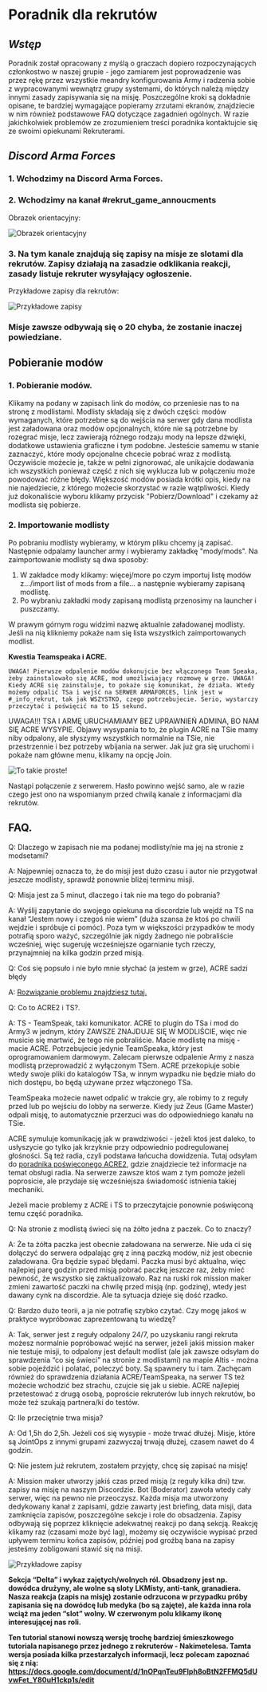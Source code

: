 # Poradnik dla rekrutów

## *Wstęp*

Poradnik został opracowany z myślą o graczach dopiero rozpoczynających członkostwo w naszej grupie - jego zamiarem jest poprowadzenie was przez rękę przez wszystkie meandry konfigurowania Army i radzenia sobie z wypracowanymi wewnątrz grupy systemami, do których należą między innymi zasady zapisywania się na misję. Poszczególne kroki są dokładnie opisane, te bardziej wymagające popieramy zrzutami ekranów, znajdziecie w nim również podstawowe FAQ dotyczące zagadnień ogólnych. W razie jakichkolwiek problemów ze zrozumieniem treści poradnika kontaktujcie się ze swoimi opiekunami Rekruterami.

## *Discord Arma Forces*

### 1. Wchodzimy na Discord Arma Forces.


### 2. Wchodzimy na kanał #rekrut_game_annoucments



Obrazek orientacyjny:


![Obrazek orientacyjny](../_data/guides/rookie/rookie1.png)


### 3. Na tym kanale znajdują się zapisy na misje ze slotami dla rekrutów. Zapisy działają na zasadzie odklikania reakcji, zasady listuje rekruter wysyłający ogłoszenie. 

Przykładowe zapisy dla rekrutów:

![Przykładowe zapisy](../_data/guides/rookie/rookie2.png)

### Misje zawsze odbywają się o 20 chyba, że zostanie inaczej powiedziane.


## Pobieranie modów

### 1. Pobieranie modów.

Klikamy na podany w zapisach link do modów, co przeniesie nas to na stronę z modlistami. Modlisty składają się z dwóch części: modów wymaganych, które potrzebne są do wejścia na serwer gdy dana modlista jest załadowana oraz modów opcjonalnych, które nie są potrzebne by rozegrać misje, lecz zawierają różnego rodzaju mody na lepsze dźwięki, dodatkowe ustawienia graficzne i tym podobne. Jesteście samemu w stanie zaznaczyć, które mody opcjonalne chcecie pobrać wraz z modlistą. Oczywiście możecie je, także w pełni zignorować, ale unikajcie dodawania ich wszystkich ponieważ część z nich się wyklucza lub w połączeniu może powodować różne błędy. Większość modów posiada krótki opis, kiedy na nie najedziecie, z którego możecie skorzystać w razie wątpliwości. Kiedy już dokonaliście wyboru klikamy przycisk "Pobierz/Download" i czekamy aż modlista się pobierze.

### 2. Importowanie modlisty

Po pobraniu modlisty wybieramy, w którym pliku chcemy ją zapisać. Następnie odpalamy launcher army i wybieramy zakładkę "mody/mods". Na zaimportowanie modlisty są dwa sposoby:
1. W zakładce mody klikamy: więcej/more po czym importuj listę modów z.../import list of mods from a file... a następnie wybieramy zapisaną modlistę.
2. Po wybraniu zakładki mody zapisaną modlistą przenosimy na launcher i puszczamy. 

W prawym górnym rogu widzimi nazwę aktualnie załadowanej modlisty. Jeśli na nią klikniemy pokaże nam się lista wszystkich zaimportowanych modlist.

**Kwestia Teamspeaka i ACRE.**

	UWAGA! Pierwsze odpalenie modów dokonujcie bez włączonego Team Speaka, żeby zainstalowało się ACRE, mod umożliwiający rozmowę w grze. UWAGA! Kiedy ACRE się zainstaluje, to pokaże się komunikat, że działa. Wtedy możemy odpalić TSa i wejść na SERWER ARMAFORCES, link jest w #_info_rekrut, tak jak WSZYSTKO, czego potrzebujecie. Serio, wystarczy przeczytać i poświęcić na to 15 sekund.

UWAGA!!! TSA I ARMĘ URUCHAMIAMY BEZ UPRAWNIEŃ ADMINA, BO NAM SIĘ ACRE WYSYPIE. Objawy wysypania to to, że plugin ACRE na TSie mamy niby odpalony, ale słyszymy wszystkich normalnie na TSie, nie przestrzennie i bez potrzeby wbijania na serwer.
Jak już gra się uruchomi i pokaże nam główne menu, klikamy na opcję Join.

![To takie proste!](../_data/guides/rookie/rookie3.png/)

Nastąpi połączenie z serwerem. Hasło powinno wejść samo, ale w razie czego jest ono na wspomianym przed chwilą kanale z informacjami dla rekrutów.













## **FAQ.**
Q: Dlaczego w zapisach nie ma podanej modlisty/nie ma jej na stronie z modsetami?

A: Najpewniej oznacza to, że do misji jest dużo czasu i autor nie przygotwał jeszcze modlisty, sprawdź ponownie bliżej terminu misji.

Q: Misja jest za 5 minut, dlaczego i tak nie ma tego do pobrania?

A: 
Wyślij zapytanie do swojego opiekuna na discordzie lub wejdź na TS na kanał “Jestem nowy i czegoś nie wiem” (duża szansa że ktoś po chwili wejdzie i spróbuje ci pomóc). Poza tym w większości przypadków te mody potrafią sporo ważyć, szczególnie jak nigdy żadnego nie pobraliście wcześniej, więc sugeruję wcześniejsze ogarnianie tych rzeczy, przynajmniej na kilka godzin przed misją. 

Q: Coś się popsuło i nie było mnie słychać (a jestem w grze), ACRE sadzi błędy

A: [Rozwiązanie problemu znajdziesz tutaj.](../troubleshooting/acre.md)

Q: Co to ACRE2 i TS?.

A: TS - TeamSpeak, taki komunikator. ACRE to plugin do TSa i mod do Army3 w jednym, który ZAWSZE ZNAJDUJE SIĘ W MODLIŚCIE, więc nie musicie się martwić, że tego nie pobraliście. Macie modlistę na misję - macie ACRE. Potrzebujecie jedynie TeamSpeaka, który jest oprogramowaniem darmowym. Zalecam pierwsze odpalenie Army z nasza modlistą przeprowadzić z wyłączonym TSem. ACRE przekopiuje sobie wtedy swoje pliki do katalogów TSa, w innym wypadku nie będzie miało do nich dostępu, bo będą używane przez włączonego TSa. 

TeamSpeaka możecie nawet odpalić w trakcie gry, ale robimy to z reguły przed lub po wejściu do lobby na serwerze. Kiedy już Zeus (Game Master) odpali misję, to automatycznie przerzuci was do odpowiedniego kanału na TSie.

ACRE symuluje komunikację jak w prawdziwości - jeżeli ktoś jest daleko, to usłyszycie go tylko jak krzyknie przy odpowiednio podregulowanej głośności. Są też radia, czyli podstawa łańcucha dowidzenia. Tutaj odsyłam do [poradnika poświęconego ACRE2](../guides/acre), gdzie znajdziecie też informacje na temat obsługi radia. Na serwerze zawsze ktoś wam z tym pomoże jeżeli poprosicie, ale przydaje się wcześniejsza świadomość istnienia takiej mechaniki.

Jeżeli macie problemy z ACRE i TS to przeczytajcie ponownie poświęconą temu część poradnika.

Q: Na stronie z modlistą świeci się na żółto jedna z paczek. Co to znaczy?

A: Że ta żółta paczka jest obecnie załadowana na serwerze. Nie uda ci się dołączyć do serwera odpalając grę z inną paczką modów, niż jest obecnie załadowana. Gra będzie sypać błędami. Paczka musi być aktualna, więc najlepiej parę godzin przed misją pobrać paczkę jeszcze raz, żeby mieć pewność, że wszystko się zaktualizowało. Raz na ruski rok mission maker zmieni zawartość paczki na chwilę przed misją (np. godzinę), wtedy jest dawany cynk na discordzie. Ale ta sytuacja dzieje się dość rzadko.

Q: Bardzo dużo teorii, a ja nie potrafię szybko czytać. Czy mogę jakoś w praktyce wypróbowac zaprezentowaną tu wiedzę?

A: Tak, serwer jest z reguły odpalony 24/7, po uzyskaniu rangi rekruta możesz normalnie popróbować wejść na serwer, jeżeli jakiś mission maker nie testuje misji, to odpalony jest default modlist (ale jak zawsze odsyłam do sprawdzenia “co się świeci” na stronie z  modlistami) na mapie Altis - można sobie pojeździć i polatać, poleczyć boty. Są spawnery tu i tam.
Zachęcam również do sprawdzenia działania ACRE/TeamSpeaka, na serwer TS też możecie wchodzić bez strachu, czujcie się jak u siebie. ACRE najlepiej przetestować z drugą osobą, poproście rekruterów lub innych rekrutów, bo może też szukają partnera/ki do testów.

Q: Ile przeciętnie trwa misja?

A: Od 1,5h do 2,5h. Jeżeli coś się wysypie - może trwać dłużej. Misje, które są JointOps z innymi grupami zazwyczaj trwają dłużej, czasem nawet do 4 godzin.














Q: Nie jestem już rekrutem, zostałem przyjęty, chcę się zapisać na misję!

A: Mission maker utworzy jakiś czas przed misją (z reguły kilka dni) tzw. zapisy na misję na naszym Discordzie. Bot (Boderator) zawoła wtedy cały serwer, więc na pewno nie przeoczysz. Każda misja ma utworzony dedykowany kanał z zapisami, gdzie zawarty jest briefing, data misji, data zamknięcia zapisów, poszczególne sekcje i role do obsadzenia. Zapisy odbywają się poprzez kliknięcie adekwatnej reakcji po daną sekcją. Reakcję klikamy raz (czasami może być lag), możemy się oczywiście wypisać przed upływem terminu końca zapisów, później pod groźbą bana na zapisy jesteśmy zobligowani stawić się na misji.

![Przykładowe zapisy](../_data/guides/rookie/rookie4.png)

**Sekcja “Delta” i wykaz zajętych/wolnych ról. Obsadzony jest np. dowódca drużyny, ale wolne są sloty LKMisty, anti-tank, granadiera. Nasza reakcja (zapis na misję) zostanie odrzucona w przypadku próby zapisania się na dowódcę lub medyka (bo są zajęte), ale każda inna rola wciąż ma jeden “slot” wolny. W czerwonym polu klikamy ikonę interesującej nas roli.**

**Ten tutorial stanowi nowszą wersję trochę bardziej śmieszkowego tutoriala napisanego przez jednego z rekruterów - Nakimetelesa. Tamta wersja posiada kilka przestarzałych informacji, lecz polecam zapoznać się z nią: https://docs.google.com/document/d/1nOPqnTeu9Flph8oBtN2FFMQ5dUvwFet_Y80uH1ckp1s/edit**